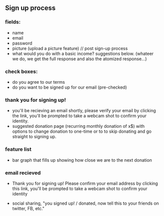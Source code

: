 
## Sign up process

### fields:
* name
* email
* password
* picture (upload a picture feature) // post sign-up process
* what would you do with a basic income? suggestions below. (whateer we do, we get the full response and also the atomized response...)

### check boxes: 
* do you agree to our terms
* do you want to be signed up for our email (pre-checked)

### thank you for signing up!
* you'll be recieving an email shortly, please verify your email by clicking the link, you'll be prompted to take a webcam shot to confirm your identity.
* suggested donation page (recurring monthly donation of x$) with options to change donation to one-time or to to skip donating and go straight to signing up.

### feature list
* bar graph that fills up showing how close we are to the next donation

### email recieved 
* Thank you for signing up! Please confirm your email address by clicking this link, you'll be prompted to take a webcam shot to confirm your identity

* social sharing, "you signed up! / donated, now tell this to your friends on twitter, FB, etc."
